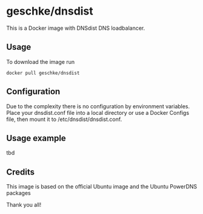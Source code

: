 # geschke/dnsdist


This is a Docker image with DNSdist DNS loadbalancer.

## Usage

To download the image run

    docker pull geschke/dnsdist

## Configuration

Due to the complexity there is no configuration by environment variables. Place your dnsdist.conf file into a local directory or use a Docker Configs file, then mount it to /etc/dnsdist/dnsdist.conf. 

## Usage example

tbd

## Credits

This image is based on the official Ubuntu image and the Ubuntu PowerDNS packages

Thank you all!

